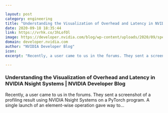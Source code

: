 ```yaml
---

layout: post
category: engineering
title: "Understanding the Visualization of Overhead and Latency in NVIDIA Nsight Systems"
date: 2020-09-18 18:35:44
link: https://vrhk.co/3hLofOl
image: https://developer.nvidia.com/blog/wp-content/uploads/2020/09/speedometer-2.png
domain: developer.nvidia.com
author: "NVIDIA Developer Blog"
icon: 
excerpt: "Recently, a user came to us in the forums. They sent a screenshot of a profiling result using NVIDIA Nsight Systems on a PyTorch program. A single launch of an element-wise operation gave way to…"

---
```


### Understanding the Visualization of Overhead and Latency in NVIDIA Nsight Systems | NVIDIA Developer Blog

Recently, a user came to us in the forums. They sent a screenshot of a profiling result using NVIDIA Nsight Systems on a PyTorch program. A single launch of an element-wise operation gave way to…